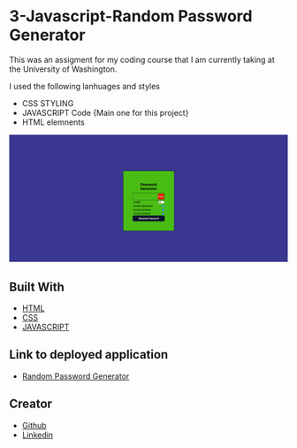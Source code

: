 # 3-Javascript-Random Password Generator 

This was an assigment for my coding course that I am currently taking at the University of Washington.

I used the following lanhuages and styles

- CSS STYLING
- JAVASCRIPT Code {Main one for this project}
- HTML elemnents

![Image](./assets/Screen%20Shot%202022-06-29%20at%204.33.07%20PM.png)

## Built With

* [HTML](https://developer.mozilla.org/en-US/docs/Web/HTML)
* [CSS](https://developer.mozilla.org/en-US/docs/Web/CSS)
* [JAVASCRIPT](https://developer.mozilla.org/en-US/docs/Web/JavaScript)

## Link to deployed application

* [Random Password Generator](http://127.0.0.1:5500/special-potato/Develop/index.html)



## Creator 

* [Github](https://github.com/mannysangha1)
* [Linkedin](https://www.linkedin.com/in/manny-sangha-74a396a5/)